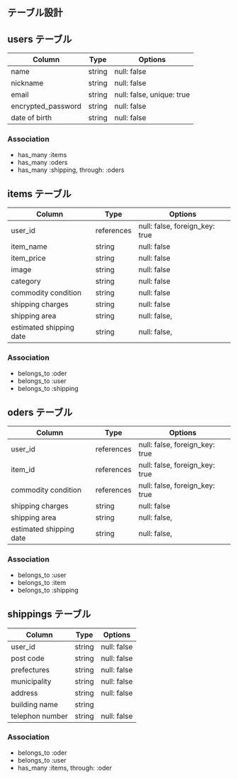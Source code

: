 ## テーブル設計

## users テーブル

| Column             | Type   | Options                   |
| ------------------ | ------ | ------------------------  |
| name               | string | null: false               |
| nickname           | string | null: false               |
| email              | string | null: false, unique: true |
| encrypted_password | string | null: false               |
| date of birth      | string | null: false               |

### Association

- has_many :items
- has_many :oders
- has_many :shipping, through: :oders

## items テーブル

| Column                    | Type       | Options                        |
| ------------------------- | ---------- | ------------------------------ |
| user_id                   | references    | null: false, foreign_key: true |
| item_name                 | string     | null: false                    |
| item_price                | string     | null: false                    |
| image                     | string     | null: false                    |
| category                  | string     | null: false                    |
| commodity condition       | string     | null: false                    |
| shipping charges          | string     | null: false                    |
| shipping area             | string     | null: false,                   |
| estimated shipping date   | string     | null: false,                   |

### Association

- belongs_to :oder
- belongs_to :user
- belongs_to :shipping


## oders テーブル

| Column                   | Type       | Options                         |
| ------------------------ | ---------- | ------------------------------- |
| user_id                  | references | null: false, foreign_key: true  |
| item_id                  | references | null: false, foreign_key: true  |
| commodity condition      | references | null: false, foreign_key: true  |
| shipping charges         | string     | null: false                     |
| shipping area            | string     | null: false,                    |
| estimated shipping date  | string     | null: false,                    |
 
### Association

- belongs_to :user
- belongs_to :item
- belongs_to :shipping

## shippings テーブル

| Column                   | Type       | Options                         |
| ------------------------ | ---------- | ------------------------------- |
| user_id                  | string     | null: false                     |
| post code                | string     | null: false                     |
| prefectures              | string     | null: false                     |
| municipality             | string     | null: false                     |
| address                  | string     | null: false                     |
| building name            | string     |                                 |
| telephon number          | string     | null: false                     |
 
### Association

- belongs_to :oder
- belongs_to :user
- has_many   :items, through: :oder


